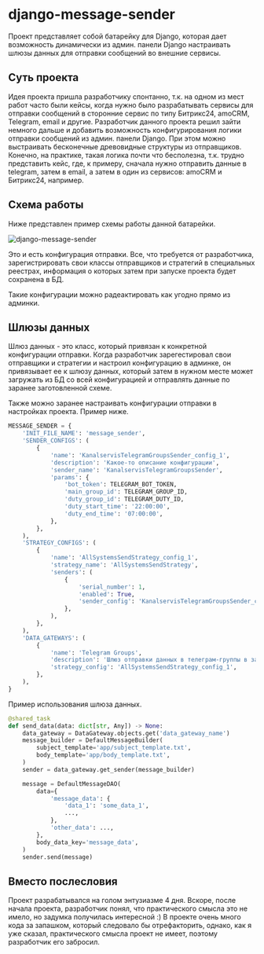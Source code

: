 # django-message-sender
Проект представляет собой батарейку для Django, которая дает возможность динамически из админ. панели Django настраивать шлюзы данных для отправки сообщений во внешние сервисы.

## Суть проекта
Идея проекта пришла разработчику спонтанно, т.к. на одном из мест работ часто были кейсы, когда нужно было разрабатывать сервисы для отправки сообщений в сторонние сервис по типу Битрикс24, amoCRM, Telegram, email и другие.
Разработчик данного проекта решил зайти немного дальше и добавить возможность конфигурирования логики отправки сообщений из админ. панели Django. При этом можно выстраивать бесконечные древовидные структуры из отправщиков. 
Конечно, на практике, такая логика почти что бесполезна, т.к. трудно представить кейс, где, к примеру, сначала нужно отправить данные в telegram, затем в email, а затем в один из сервисов: amoCRM и Битрикс24, например.

## Схема работы
Ниже представлен пример схемы работы данной батарейки.

![django-message-sender](https://github.com/Sazoks/django-message-sender/assets/46415966/e7f30d5b-9368-4ee1-bf9e-9c7ecd1a3950)

Это и есть конфигурация отправки. Все, что требуется от разработчика, зарегистрировать свои классы отправщиков и стратегий в специальных реестрах, информация о которых затем при запуске проекта будет сохранена в БД.

Такие конфигурации можно радеактировать как угодно прямо из админки.

## Шлюзы данных
Шлюз данных - это класс, который привязан к конкретной конфигурации отправки. Когда разработчик зарегестировал свои отправщики и стратегии и настроил конфигурацию в админке, он привязывает ее к шлюзу данных, который затем в 
нужном месте может загружать из БД со всей конфигурацией и отправлять данные по заранее заготовленной схеме.

Также можно заранее настраивать конфигурации отправки в настройках проекта. Пример ниже.
```python
MESSAGE_SENDER = {
    'INIT_FILE_NAME': 'message_sender',
    'SENDER_CONFIGS': (
        {
            'name': 'KanalservisTelegramGroupsSender_config_1',
            'description': 'Какое-то описание конфигурации',
            'sender_name': 'KanalservisTelegramGroupsSender',
            'params': {
                'bot_token': TELEGRAM_BOT_TOKEN,
                'main_group_id': TELEGRAM_GROUP_ID,
                'duty_group_id': TELEGRAM_DUTY_ID,
                'duty_start_time': '22:00:00',
                'duty_end_time': '07:00:00',
            },
        },
    ),
    'STRATEGY_CONFIGS': (
        {
            'name': 'AllSystemsSendStrategy_config_1',
            'strategy_name': 'AllSystemsSendStrategy',
            'senders': (
                {
                    'serial_number': 1,
                    'enabled': True,
                    'sender_config': 'KanalservisTelegramGroupsSender_config_1',
                },
            ),
        },
    ),
    'DATA_GATEWAYS': (
        {
            'name': 'Telegram Groups',
            'description': 'Шлюз отправки данных в телеграм-группы в зависимости от времени.',
            'strategy_config': 'AllSystemsSendStrategy_config_1',
        },
    ),
}
```

Пример использования шлюза данных.
```python
@shared_task
def send_data(data: dict[str, Any]) -> None:
    data_gateway = DataGateway.objects.get('data_gateway_name')
    message_builder = DefaultMessageBuilder(
        subject_template='app/subject_template.txt',
        body_template='app/body_template.txt',
    )
    sender = data_gateway.get_sender(message_builder)

    message = DefaultMessageDAO(
        data={
            'message_data': {
                'data_1': 'some_data_1',
                ...,
            },
            'other_data': ...,
        },
        body_data_key='message_data',
    )
    sender.send(message)
```

## Вместо послесловия
Проект разрабатывался на голом энтузиазме 4 дня. Вскоре, после начала проекта, разработчик понял, что практического смысла это не имело, но задумка получилась интересной :)
В проекте очень много кода за запашком, который следовало бы отрефакторить, однако, как я уже сказал, практического смысла проект не имеет, поэтому разработчик его забросил.
